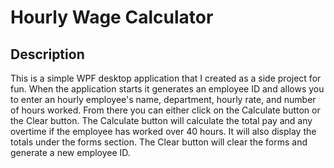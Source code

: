 # Hourly Wage Calculator

## Description

This is a simple WPF desktop application that I created as a side project for fun. When the application starts it generates an employee ID and allows you to enter an hourly employee's name, department, hourly rate, and number of hours worked. From there you can either click on the Calculate button or the Clear button. The Calculate button will calculate the total pay and any overtime if the employee has worked over 40 hours. It will also display the totals under the forms section. The Clear button will clear the forms and generate a new employee ID.

